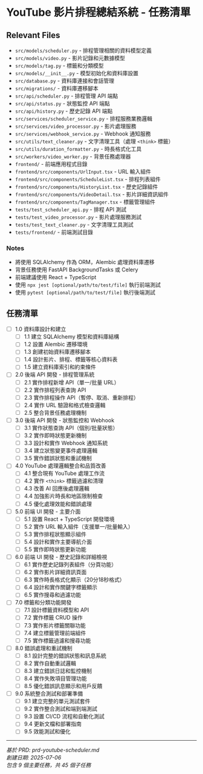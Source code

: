 # YouTube 影片排程總結系統 - 任務清單

## Relevant Files

- `src/models/scheduler.py` - 排程管理相關的資料模型定義
- `src/models/video.py` - 影片記錄和元數據模型
- `src/models/tag.py` - 標籤和分類模型
- `src/models/__init__.py` - 模型初始化和資料庫設置
- `src/database.py` - 資料庫連接和會話管理
- `src/migrations/` - 資料庫遷移腳本
- `src/api/scheduler.py` - 排程管理 API 端點
- `src/api/status.py` - 狀態監控 API 端點
- `src/api/history.py` - 歷史記錄 API 端點
- `src/services/scheduler_service.py` - 排程服務業務邏輯
- `src/services/video_processor.py` - 影片處理服務
- `src/services/webhook_service.py` - Webhook 通知服務
- `src/utils/text_cleaner.py` - 文字清理工具（處理 `<think>` 標籤）
- `src/utils/duration_formatter.py` - 時長格式化工具
- `src/workers/video_worker.py` - 背景任務處理器
- `frontend/` - 前端應用程式目錄
- `frontend/src/components/UrlInput.tsx` - URL 輸入組件
- `frontend/src/components/ScheduleList.tsx` - 排程列表組件
- `frontend/src/components/HistoryList.tsx` - 歷史記錄組件
- `frontend/src/components/VideoDetail.tsx` - 影片詳細資訊組件
- `frontend/src/components/TagManager.tsx` - 標籤管理組件
- `tests/test_scheduler_api.py` - 排程 API 測試
- `tests/test_video_processor.py` - 影片處理服務測試
- `tests/test_text_cleaner.py` - 文字清理工具測試
- `tests/frontend/` - 前端測試目錄

### Notes

- 將使用 SQLAlchemy 作為 ORM，Alembic 處理資料庫遷移
- 背景任務使用 FastAPI BackgroundTasks 或 Celery
- 前端建議使用 React + TypeScript
- 使用 `npx jest [optional/path/to/test/file]` 執行前端測試
- 使用 `pytest [optional/path/to/test/file]` 執行後端測試

## 任務清單

- [ ] 1.0 資料庫設計和建立
  - [ ] 1.1 建立 SQLAlchemy 模型和資料庫結構
  - [ ] 1.2 設置 Alembic 遷移環境
  - [ ] 1.3 創建初始資料庫遷移腳本
  - [ ] 1.4 設計影片、排程、標籤等核心資料表
  - [ ] 1.5 建立資料庫索引和約束條件

- [ ] 2.0 後端 API 開發 - 排程管理系統
  - [ ] 2.1 實作排程新增 API（單一/批量 URL）
  - [ ] 2.2 實作排程列表查詢 API
  - [ ] 2.3 實作排程操作 API（暫停、取消、重新排程）
  - [ ] 2.4 實作 URL 驗證和格式檢查邏輯
  - [ ] 2.5 整合背景任務處理機制

- [ ] 3.0 後端 API 開發 - 狀態監控和 Webhook
  - [ ] 3.1 實作狀態查詢 API（個別/批量狀態）
  - [ ] 3.2 實作即時狀態更新機制
  - [ ] 3.3 設計和實作 Webhook 通知系統
  - [ ] 3.4 建立狀態變更事件處理邏輯
  - [ ] 3.5 實作錯誤狀態和重試機制

- [ ] 4.0 YouTube 處理邏輯整合和品質改善
  - [ ] 4.1 整合現有 YouTube 處理工作流
  - [ ] 4.2 實作 `<think>` 標籤過濾和清理
  - [ ] 4.3 改善 AI 回應後處理邏輯
  - [ ] 4.4 加強影片時長和地區限制檢查
  - [ ] 4.5 優化處理效能和錯誤處理

- [ ] 5.0 前端 UI 開發 - 主要介面
  - [ ] 5.1 設置 React + TypeScript 開發環境
  - [ ] 5.2 實作 URL 輸入組件（支援單一/批量輸入）
  - [ ] 5.3 實作排程狀態顯示組件
  - [ ] 5.4 設計和實作主要導航介面
  - [ ] 5.5 實作即時狀態更新功能

- [ ] 6.0 前端 UI 開發 - 歷史記錄和詳細檢視
  - [ ] 6.1 實作歷史記錄列表組件（分頁功能）
  - [ ] 6.2 實作影片詳細資訊頁面
  - [ ] 6.3 實作時長格式化顯示（20分18秒格式）
  - [ ] 6.4 設計和實作關鍵字標籤顯示
  - [ ] 6.5 實作搜尋和過濾功能

- [ ] 7.0 標籤和分類功能開發
  - [ ] 7.1 設計標籤資料模型和 API
  - [ ] 7.2 實作標籤 CRUD 操作
  - [ ] 7.3 實作影片標籤關聯功能
  - [ ] 7.4 建立標籤管理前端組件
  - [ ] 7.5 實作標籤過濾和搜尋功能

- [ ] 8.0 錯誤處理和重試機制
  - [ ] 8.1 設計完整的錯誤狀態和訊息系統
  - [ ] 8.2 實作自動重試邏輯
  - [ ] 8.3 建立錯誤日誌和監控機制
  - [ ] 8.4 實作失敗項目管理功能
  - [ ] 8.5 優化錯誤訊息顯示和用戶反饋

- [ ] 9.0 系統整合測試和部署準備
  - [ ] 9.1 建立完整的單元測試套件
  - [ ] 9.2 實作整合測試和端到端測試
  - [ ] 9.3 設置 CI/CD 流程和自動化測試
  - [ ] 9.4 更新文檔和部署指南
  - [ ] 9.5 效能測試和優化

---

*基於 PRD: prd-youtube-scheduler.md*  
*創建日期: 2025-07-06*  
*包含 9 個主要任務，共 45 個子任務*